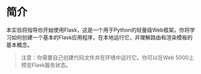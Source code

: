 # 简介

本实验将指导你开始使用Flask，这是一个用于Python的轻量级Web框架。你将学习如何创建一个基本的Flask应用程序，在本地运行它，并理解路由和渲染模板的基本概念。

> 注意：你需要自己创建代码文件并在环境中运行它。你可以在Web 5000上预览Flask服务状态。
